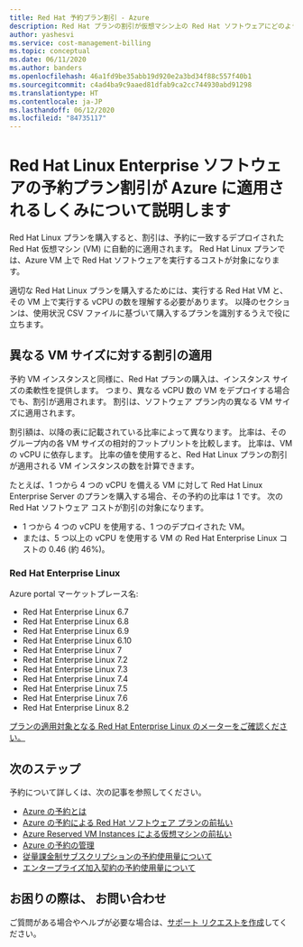 ```yaml
---
title: Red Hat 予約プラン割引 - Azure
description: Red Hat プランの割引が仮想マシン上の Red Hat ソフトウェアにどのように適用されるかを学習します。
author: yashesvi
ms.service: cost-management-billing
ms.topic: conceptual
ms.date: 06/11/2020
ms.author: banders
ms.openlocfilehash: 46a1fd9be35abb19d920e2a3bd34f88c557f40b1
ms.sourcegitcommit: c4ad4ba9c9aaed81dfab9ca2cc744930abd91298
ms.translationtype: HT
ms.contentlocale: ja-JP
ms.lasthandoff: 06/12/2020
ms.locfileid: "84735117"
---
```

# <a name="understand-how-the-red-hat-linux-enterprise-software-reservation-plan-discount-is-applied-for-azure"></a>Red Hat Linux Enterprise ソフトウェアの予約プラン割引が Azure に適用されるしくみについて説明します

Red Hat Linux プランを購入すると、割引は、予約に一致するデプロイされた Red Hat 仮想マシン (VM) に自動的に適用されます。 Red Hat Linux プランでは、Azure VM 上で Red Hat ソフトウェアを実行するコストが対象になります。

適切な Red Hat Linux プランを購入するためには、実行する Red Hat VM と、その VM 上で実行する vCPU の数を理解する必要があります。 以降のセクションは、使用状況 CSV ファイルに基づいて購入するプランを識別するうえで役に立ちます。

## <a name="discount-applies-to-different-vm-sizes"></a>異なる VM サイズに対する割引の適用

予約 VM インスタンスと同様に、Red Hat プランの購入は、インスタンス サイズの柔軟性を提供します。 つまり、異なる vCPU 数の VM をデプロイする場合でも、割引が適用されます。 割引は、ソフトウェア プラン内の異なる VM サイズに適用されます。

割引額は、以降の表に記載されている比率によって異なります。 比率は、そのグループ内の各 VM サイズの相対的フットプリントを比較します。 比率は、VM の vCPU に依存します。 比率の値を使用すると、Red Hat Linux プランの割引が適用される VM インスタンスの数を計算できます。

たとえば、1 つから 4 つの vCPU を備える VM に対して Red Hat Linux Enterprise Server のプランを購入する場合、その予約の比率は 1 です。 次の Red Hat ソフトウェア コストが割引の対象になります。

- 1 つから 4 つの vCPU を使用する、1 つのデプロイされた VM。
- または、5 つ以上の vCPU を使用する VM の Red Hat Enterprise Linux コストの 0.46 (約 46%)。

### <a name="red-hat-enterprise-linux"></a>Red Hat Enterprise Linux

Azure portal マーケットプレース名:
- Red Hat Enterprise Linux 6.7
- Red Hat Enterprise Linux 6.8
- Red Hat Enterprise Linux 6.9
- Red Hat Enterprise Linux 6.10
- Red Hat Enterprise Linux 7
- Red Hat Enterprise Linux 7.2
- Red Hat Enterprise Linux 7.3
- Red Hat Enterprise Linux 7.4
- Red Hat Enterprise Linux 7.5
- Red Hat Enterprise Linux 7.6
- Red Hat Enterprise Linux 8.2

[プランの適用対象となる Red Hat Enterprise Linux のメーターをご確認ください。](https://isfratio.blob.core.windows.net/isfratio/RHELRatios.csv)

## <a name="next-steps"></a>次のステップ

予約について詳しくは、次の記事を参照してください。

- [Azure の予約とは](save-compute-costs-reservations.md)
- [Azure の予約による Red Hat ソフトウェア プランの前払い](../../virtual-machines/linux/prepay-rhel-software-charges.md)
- [Azure Reserved VM Instances による仮想マシンの前払い](../../virtual-machines/windows/prepay-reserved-vm-instances.md)
- [Azure の予約の管理](manage-reserved-vm-instance.md)
- [従量課金制サブスクリプションの予約使用量について](understand-reserved-instance-usage.md)
- [エンタープライズ加入契約の予約使用量について](understand-reserved-instance-usage-ea.md)

## <a name="need-help-contact-us"></a>お困りの際は、 お問い合わせ

ご質問がある場合やヘルプが必要な場合は、[サポート リクエストを作成](https://portal.azure.com/#blade/Microsoft_Azure_Support/HelpAndSupportBlade/newsupportrequest)してください。
